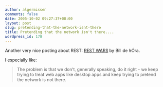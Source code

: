 ```yaml
---
author: algermissen
comments: false
date: 2005-10-02 09:27:37+00:00
layout: post
slug: pretending-that-the-network-isnt-there
title: Pretending that the network isn't there....
wordpress_id: 170
---
```


Another very nice posting about REST: [REST WARS](http://web.archive.org/web/20040625132010/http://www.dehora.net/journal/archives/000360.html) by Bill de hÓra.

I especially like:



> The problem is that we don't, generally speaking, do it right - we keep trying to treat web apps like desktop apps and keep trying to pretend the network is not there.




